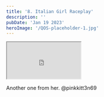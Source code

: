 ```yaml
---
title: '8. Italian Girl Raceplay'
description: ''
pubDate: 'Jan 19 2023'
heroImage: '/QOS-placeholder-1.jpg'
---
```

<iframe src="https://drive.google.com/file/d/1bWHzH9HZAHC9MvFM0zXkprKeitZIPm5O/preview" width="200" height="100" allow="autoplay" allowfullscreen="allowfullscreen" style="
"></iframe>

Another one from her. @pinkkitt3n69